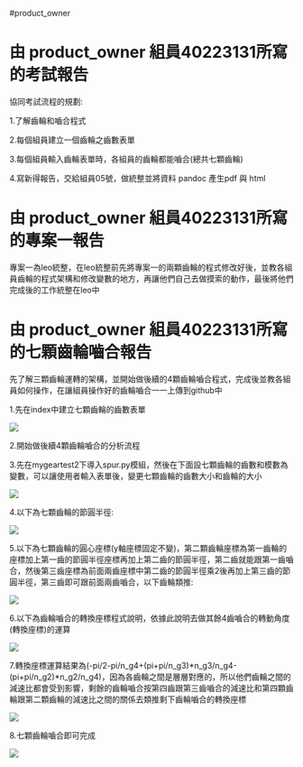 #product_owner
# 由 product_owner 組員40223131所寫的考試報告
協同考試流程的規劃:

1.了解齒輪和嚙合程式

2.每個組員建立一個齒輪之齒數表單

3.每個組員輸入齒輪表單時，各組員的齒輪都能嚙合(總共七顆齒輪)

4.寫新得報告，交給組員05號，做統整並將資料 pandoc 產生pdf 與 html

# 由 product_owner 組員40223131所寫的專案一報告

專案一為leo統整，在leo統整前先將專案一的兩顆齒輪的程式修改好後，並教各組員齒輪的程式架構和修改變數的地方，再讓他們自己去做摸索的動作，最後將他們完成後的工作統整在leo中

# 由 product_owner 組員40223131所寫的七顆齒輪嚙合報告

先了解三顆齒輪運轉的架構，並開始做後續的4顆齒輪嚙合程式，完成後並教各組員如何操作，在讓組員操作好的齒輪嚙合一一上傳到github中

1.先在index中建立七顆齒輪的齒數表單

![](https://copy.com/pACMaoXJ4kpPvEtx)

2.開始做後續4顆齒輪嚙合的分析流程

3.先在mygeartest2下導入spur.py模組，然後在下面設七顆齒輪的齒數和模數為變數，可以讓使用者輸入表單後，變更七顆齒輪的齒數大小和齒輪的大小

![](https://copy.com/KnQpQzCYszRrIz4Q)

4.以下為七顆齒輪的節圓半徑:

![](https://copy.com/kf8GdJeHsIOCshTN)

5.以下為七顆齒輪的圓心座標(y軸座標固定不變)，第二顆齒輪座標為第一齒輪的座標加上第一齒的節圓半徑座標再加上第二齒的節圓半徑，第二齒就能跟第一齒嚙合，然後第三齒座標為前面兩齒座標中第二齒的節圓半徑乘2後再加上第三齒的節圓半徑，第三齒即可跟前面兩齒嚙合，以下齒輪類推:

![](https://copy.com/rxpyZx3agHjhL4GZ)

6.以下為齒輪嚙合的轉換座標程式說明，依據此說明去做其餘4齒嚙合的轉動角度(轉換座標)的運算

![](https://copy.com/a3IYj0e2Iz0UxexS)

7.轉換座標運算結果為(-pi/2-pi/n_g4+(pi+pi/n_g3)*n_g3/n_g4-(pi+pi/n_g2)*n_g2/n_g4)，因為各齒輪之間是層層對應的，所以他們齒輪之間的減速比都會受到影響，剩餘的齒輪嚙合按第四齒跟第三齒嚙合的減速比和第四顆齒輪跟第二顆齒輪的減速比之間的關係去類推剩下齒輪嚙合的轉換座標

![](https://copy.com/Gk2omiy3VgZVXy84)

8.七顆齒輪嚙合即可完成

![](https://copy.com/sKJycdbcxsEDwKXc)



